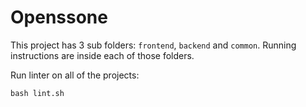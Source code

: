 
# Openssone

This project has 3 sub folders: `frontend`, `backend` and `common`. Running instructions are inside each of those folders.

Run linter on all of the projects:

```
bash lint.sh
```


